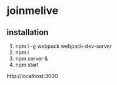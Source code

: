 # joinmelive

## installation
1. npm i -g webpack webpack-dev-server
2. npm i
3. npm server &
4. npm start

http://localhost:3000